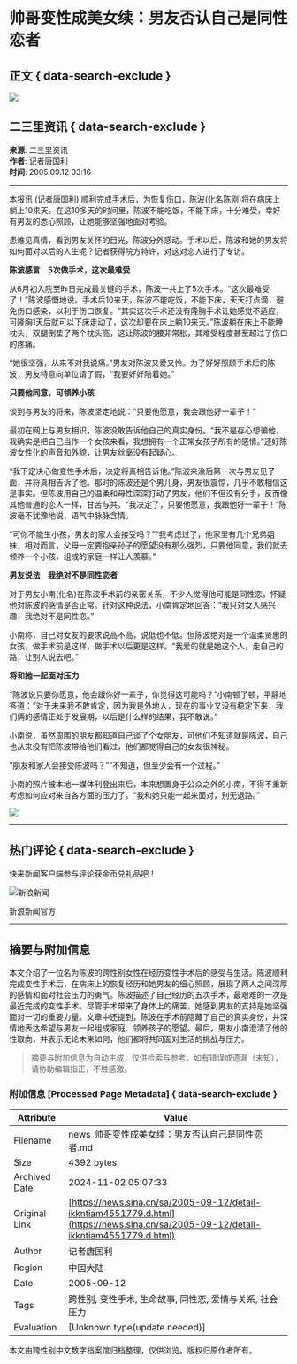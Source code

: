 # 帅哥变性成美女续：男友否认自己是同性恋者

## 正文 { data-search-exclude }


![](https://n.sinaimg.cn/sinakd10203/358/w179h179/20200407/2e40-irtymmw7857041.jpg)

## 二三里资讯 { data-search-exclude }

**来源**: 二三里资讯  
**作者**: 记者唐国利  
**时间**: 2005.09.12 03:16  

---

本报讯 (记者唐国利) 顺利完成手术后，为恢复伤口，[陈波](http://news.sina.com.cn/s/2005-09-10/05236906402s.shtml)(化名陈刚)将在病床上躺上10来天。在这10多天的时间里，陈波不能吃饭，不能下床，十分难受，幸好有男友的悉心照顾，让她能够坚强地面对考验。

患难见真情，看到男友关怀的目光，陈波分外感动。手术以后，陈波和她的男友将如何面对以后的人生呢？记者获得院方特许，对这对恋人进行了专访。

**陈波感言　5次做手术，这次最难受**

从6月初入院至昨日完成最关键的手术，陈波一共上了5次手术。“这次最难受了！”陈波感慨地说。手术后10来天，陈波不能吃饭，不能下床，天天打点滴，避免伤口感染，以利于伤口恢复。“其实这次手术还没有隆胸手术让她感觉不适应，可隆胸1天后就可以下床走动了，这次却要在床上躺10来天。”陈波躺在床上不能睡枕头，双腿倒垫了两个枕头高，这让陈波的腰非常胀，其难受程度甚至超过了伤口的疼痛。

“她很坚强，从来不对我说痛。”男友对陈波又爱又怜。为了好好照顾手术后的陈波，男友特意向单位请了假，“我要好好陪着她。”

**只要他同意，可领养小孩**

谈到与男友的将来，陈波坚定地说：“只要他愿意，我会跟他好一辈子！”

最初在网上与男友相识，陈波没敢告诉他自己的真实身份。“我不是存心想骗他，我确实是把自己当作一个女孩来看，我想拥有一个正常女孩子所有的感情。”还好陈波女性化的声音和外貌，让男友丝毫没有起疑心。

“我下定决心做变性手术后，决定将真相告诉他。”陈波来渝后第一次与男友见了面，并将真相告诉了他。那时的陈波还是个男儿身，男友很震惊，几乎不敢相信这是事实。但陈波用自己的温柔和母性深深打动了男友，他们不但没有分手，反而像其他普通的恋人一样，甘苦与共。“我决定了，只要他愿意，我跟他好一辈子！”陈波毫不犹豫地说，语气中脉脉含情。

“可你不能生小孩，男友的家人会接受吗？”“我考虑过了，他家里有几个兄弟姐妹，相对而言，父母一定要抱亲孙子的愿望没有那么强烈，只要他同意，我们就去领养一个小孩，组成的家庭一样让人羡慕。”

**男友说法　我绝对不是同性恋者**

对于男友小南(化名)在陈波手术前的亲密关系，不少人觉得他可能是同性恋，怀疑他对陈波的感情是否正常。针对这种说法，小南肯定地回答：“我只对女人感兴趣，我绝对不是同性恋。”

小南称，自己对女友的要求说高不高，说低也不低。但陈波绝对是一个温柔贤惠的女孩，做手术前是这样，做手术以后更是这样。“我爱的就是她这个人，走自己的路，让别人说去吧。”

**将和她一起面对压力**

“陈波说只要你愿意，他会跟你好一辈子，你觉得这可能吗？”小南顿了顿，平静地答道：“对于未来我不敢肯定，因为我是外地人，现在的事业又没有稳定下来，我们俩的感情正处于发展期，以后是什么样的结果，我不敢说。”

小南说，虽然周围的朋友都知道自己谈了个女朋友，可他们不知道就是陈波，自己也从来没有把陈波带给他们看过，他们都觉得自己的女友很神秘。

“朋友和家人会接受陈波吗？”“不知道，但至少会有一个过程。”

小南的照片被本地一媒体刊登出来后，本来想置身于公众之外的小南，不得不重新考虑如何应对来自各方面的压力了。“我和她只能一起来面对，别无退路。”

![](https://n.sinaimg.cn/default/2fb77759/20151125/320X320.png)

--- 

## 热门评论 { data-search-exclude }

快来新闻客户端参与评论获金币兑礼品吧！

![新浪新闻](https://n.sinaimg.cn/default/80905340/20200331/sinalogo.png)

新浪新闻官方  

---
<!-- tcd_original_link https://news.sina.cn/sa/2005-09-12/detail-ikkntiam4551779.d.html -->
## 摘要与附加信息

<!-- tcd_abstract -->
本文介绍了一位名为陈波的跨性别女性在经历变性手术后的感受与生活。陈波顺利完成变性手术后，在病床上的恢复经历和她男友的细心照顾，展现了两人之间深厚的感情和面对社会压力的勇气。陈波描述了自己经历的五次手术，最艰难的一次是最近完成的变性手术。尽管手术带来了身体上的痛苦，她感到男友的支持是她坚强面对一切的重要力量。文章中还提到，陈波在手术前隐藏了自己的真实身份，并深情地表达希望与男友一起组成家庭、领养孩子的愿望。最后，男友小南澄清了他的性取向，并表示无论未来如何，他们都将共同面对生活的挑战与压力。
<!-- tcd_abstract_end -->

> 摘要与附加信息为自动生成，仅供检索与参考。如有错误或遗漏（未知），请协助编辑指正，不胜感激。

### 附加信息 [Processed Page Metadata] { data-search-exclude }

| Attribute       | Value                                  |
|-----------------|----------------------------------------|
| Filename        | news_帅哥变性成美女续：男友否认自己是同性恋者.md                             |
| Size            | 4392 bytes                           |
| Archived Date   | 2024-11-02 05:07:33                             |
| Original Link   | [https://news.sina.cn/sa/2005-09-12/detail-ikkntiam4551779.d.html](https://news.sina.cn/sa/2005-09-12/detail-ikkntiam4551779.d.html)                       |
| Author          | 记者唐国利                               |
| Region          | 中国大陆                               |
| Date            | 2005-09-12                                 |
| Tags            | 跨性别, 变性手术, 生命故事, 同性恋, 爱情与关系, 社会压力                                 |
| Evaluation            | [Unknown type(update needed)]                                 |
<!-- tcd_table_end -->

本文由跨性别中文数字档案馆归档整理，仅供浏览。版权归原作者所有。
